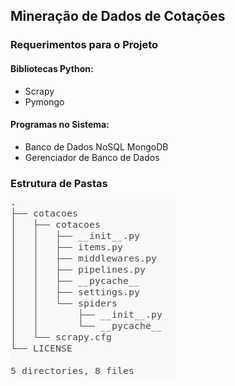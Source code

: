 ## Mineração de Dados de Cotações

### Requerimentos para o Projeto

#### Bibliotecas Python:
- Scrapy
- Pymongo

#### Programas no Sistema:
- Banco de Dados NoSQL MongoDB
- Gerenciador de Banco de Dados

### Estrutura de Pastas

![Estrutura de Arquivos](./assets/img/estrutura-pastas.png?raw=true "Estrutura de Arquivos")